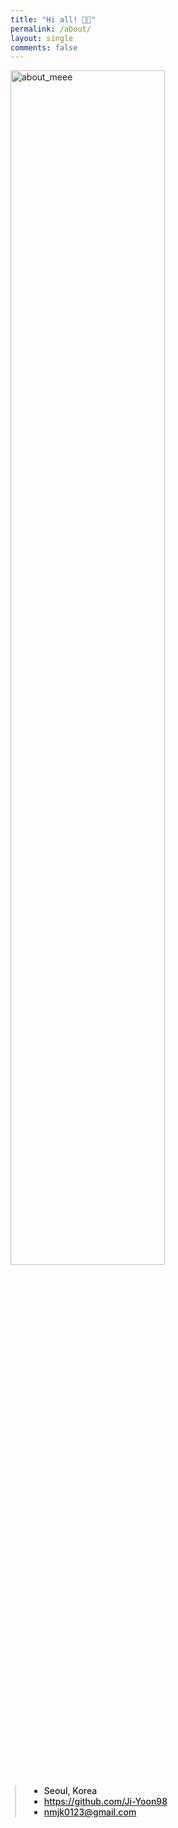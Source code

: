 ```yaml
---
title: "Hi all! 👋🏻"
permalink: /about/
layout: single
comments: false
---
```


<div>
    <img src="/assets/images/avthm.jpg" alt="about_meee" width="70%" min-width="700px" itemprop="image">
</div>


<div style="border-left: 2px solid rgba(199, 198, 198, 0.7); margin: 0.5em 0 0 0.5em; padding-left: 1.5em; font-weight: 500;">
    <ul class="author__urls social-icons">
        <li itemprop="homeLocation" itemscope itemtype="https://schema.org/Place">
          <i class="fas fa-fw fa-map-marker-alt" aria-hidden="true"></i> <span itemprop="name">  Seoul, Korea</span>
        </li>
        <li>
          <a href="https://github.com/Ji-Yoon98" itemprop="sameAs" rel="nofollow noopener noreferrer">
            <i class="fab fa-fw fa-github" aria-hidden="true"></i><span class="label"> https://github.com/Ji-Yoon98</span>
          </a>
        </li>
        <li>
          <a href="mailto:nmjk0123@gmail.com">
            <meta itemprop="email" content="nmjk0123@gmail.com" />
            <i class="fas fa-fw fa-envelope-square" aria-hidden="true"></i><span class="label">  nmjk0123@gmail.com</span>
          </a>
        </li>
    </ul>
  </div>
